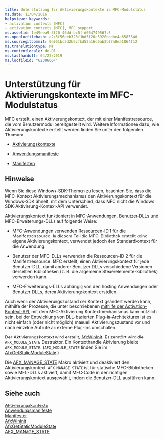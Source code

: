 ```yaml
---
title: Unterstützung für Aktivierungskontexte im MFC-Modulstatus
ms.date: 11/04/2016
helpviewer_keywords:
- activation contexts [MFC]
- activation contexts [MFC], MFC support
ms.assetid: 1e49eea9-3620-46dd-bc5f-d664749567c7
ms.openlocfilehash: a2e5f56eeb323f1bd5f20c5920bbdbe4a658554d
ms.sourcegitcommit: 0ab61bc3d2b6cfbd52a16c6ab2b97a8ea1864f12
ms.translationtype: MT
ms.contentlocale: de-DE
ms.lasthandoff: 04/23/2019
ms.locfileid: "62306664"
---
```

# <a name="support-for-activation-contexts-in-the-mfc-module-state"></a>Unterstützung für Aktivierungskontexte im MFC-Modulstatus

MFC erstellt, einen Aktivierungskontext, der mit einer Manifestressource, die vom Benutzermodul bereitgestellt wird. Weitere Informationen dazu, wie Aktivierungskontexte erstellt werden finden Sie unter den folgenden Themen:

- [Aktivierungskontexte](/windows/desktop/SbsCs/activation-contexts)

- [Anwendungsmanifeste](/windows/desktop/SbsCs/application-manifests)

- [Manifesten](/windows/desktop/SbsCs/assembly-manifests)

## <a name="remarks"></a>Hinweise

Wenn Sie diese Windows-SDK-Themen zu lesen, beachten Sie, dass die MFC-Kontext Aktivierungsmechanismus den Aktivierungskontext für die Windows-SDK ähnelt, mit dem Unterschied, dass MFC nicht die Windows SDK-Aktivierung-Kontext-API verwendet.

Aktivierungskontext funktioniert in MFC-Anwendungen, Benutzer-DLLs und MFC-Erweiterungs-DLLs auf folgende Weise:

- MFC-Anwendungen verwenden Ressourcen-ID 1 für die Manifestressource. In diesem Fall die MFC-Bibliothek erstellt keine eigene Aktivierungskontext, verwendet jedoch den Standardkontext für die Anwendung.

- Benutzer der MFC-DLLs verwenden die Ressourcen-ID 2 für die Manifestressource. MFC erstellt, einen Aktivierungskontext für jede Benutzer-DLL, damit anderer Benutzer DLLs verschiedene Versionen derselben Bibliotheken (z. B. die allgemeine Steuerelemente-Bibliothek) verwenden kann.

- MFC-Erweiterungs-DLLs abhängig von den hosting Anwendungen oder Benutzer DLLs, deren Aktivierungskontext erstellen.

Auch wenn der Aktivierungszustand der Kontext geändert werden kann, mithilfe der Prozesse, die unter beschriebenen [mithilfe der Activation-Kontext-API](/windows/desktop/SbsCs/using-the-activation-context-api), mit dem MFC-Aktivierung Kontextmechanismus kann nützlich sein, bei der Entwicklung von DLL-basierten Plug-in-Architekturen ist es nicht einfach (oder nicht möglich) manuell Aktivierungszustand vor und nach einzelne Aufrufe an externe Plug-Ins umschalten.

Der Aktivierungskontext wird erstellt, [AfxWinInit](../mfc/reference/application-information-and-management.md#afxwininit). Es zerstört wird die `AFX_MODULE_STATE` Destruktor. Ein Kontexthandle Aktivierung bleibt `AFX_MODULE_STATE`. (`AFX_MODULE_STATE` finden Sie im [AfxGetStaticModuleState](reference/extension-dll-macros.md#afxgetstaticmodulestate).)

Die [AFX_MANAGE_STATE](reference/extension-dll-macros.md#afx_manage_state) Makro aktiviert und deaktiviert den Aktivierungskontext. `AFX_MANAGE_STATE` ist für statische MFC-Bibliotheken sowie MFC-DLLs aktiviert, damit MFC-Code in den richtigen Aktivierungskontext ausgewählt, indem die Benutzer-DLL ausführen kann.

## <a name="see-also"></a>Siehe auch

[Aktivierungskontexte](/windows/desktop/SbsCs/activation-contexts)<br/>
[Anwendungsmanifeste](/windows/desktop/SbsCs/application-manifests)<br/>
[Manifesten](/windows/desktop/SbsCs/assembly-manifests)<br/>
[AfxWinInit](../mfc/reference/application-information-and-management.md#afxwininit)<br/>
[AfxGetStaticModuleState](reference/extension-dll-macros.md#afxgetstaticmodulestate)<br/>
[AFX_MANAGE_STATE](reference/extension-dll-macros.md#afx_manage_state)
